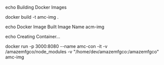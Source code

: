 echo Building Docker Images

docker build -t amc-img .

echo Docker Image Built Image Name acm-img

echo Creating Container...

docker run -p 3000:8080 --name amc-con -it -v /amazemfgco/node_modules -v "/home/dev/amazemfgco:/amazemfgco" amc-img
